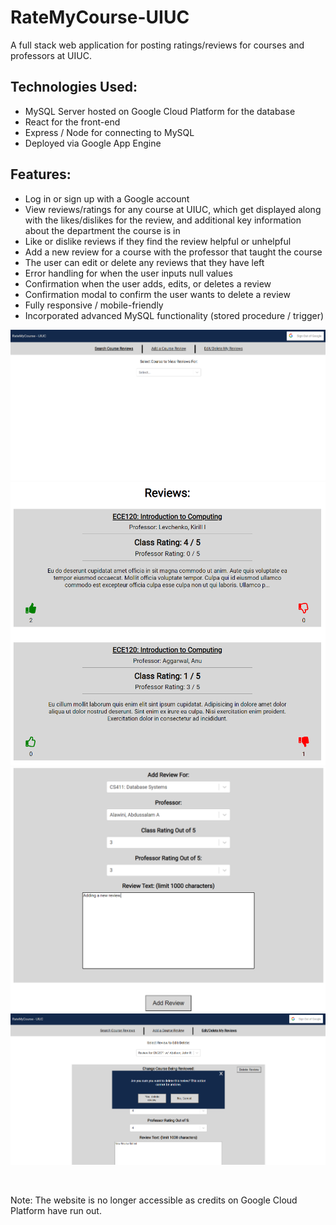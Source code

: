 # RateMyCourse-UIUC
A full stack web application for posting ratings/reviews for courses and professors at UIUC.

## Technologies Used:
- MySQL Server hosted on Google Cloud Platform for the database
- React for the front-end
- Express / Node for connecting to MySQL
- Deployed via Google App Engine

## Features:
- Log in or sign up with a Google account
- View reviews/ratings for any course at UIUC, which get displayed along with the likes/dislikes for the review, and additional key information about the department the course is in
- Like or dislike reviews if they find the review helpful or unhelpful
- Add a new review for a course with the professor that taught the course
- The user can edit or delete any reviews that they have left
- Error handling for when the user inputs null values
- Confirmation when the user adds, edits, or deletes a review
- Confirmation modal to confirm the user wants to delete a review
- Fully responsive / mobile-friendly
- Incorporated advanced MySQL functionality (stored procedure / trigger)

![pic1](pics/pic1.PNG)
![pic2](pics/pic2.PNG)
![pic3](pics/pic3.PNG)
![pic4](pics/pic4.PNG)

<br />

Note: The website is no longer accessible as credits on Google Cloud Platform have run out.
